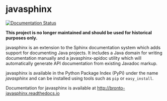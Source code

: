 
# javasphinx

[![Documentation Status](https://readthedocs.org/projects/bronto-javasphinx/badge/?version=latest)](http://bronto-javasphinx.readthedocs.io/en/latest/?badge=latest)

**This project is no longer maintained and should be used for historical purposes only.**

javasphinx is an extension to the Sphinx documentation system which adds support for documenting Java projects. It includes a Java domain for writing documentation manually and a javasphinx-apidoc utility which will automatically generate API documentation from existing Javadoc markup.

javasphinx is available in the Python Package Index (PyPi) under the name _javasphinx_ and can be installed using tools such as `pip` or `easy_install`.

Documentation for javasphinx is available at http://bronto-javasphinx.readthedocs.io
